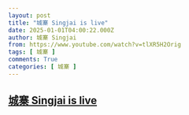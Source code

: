 ```yaml
---
layout: post
title: "城寨 Singjai is live"
date: 2025-01-01T04:00:22.000Z
author: 城寨 Singjai
from: https://www.youtube.com/watch?v=tlXR5H2Orig
tags: [ 城寨 ]
comments: True
categories: [ 城寨 ]
---
```

<!--1735704022000-->
[城寨 Singjai is live](https://www.youtube.com/watch?v=tlXR5H2Orig)
------

<div>

</div>
